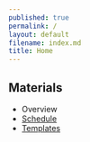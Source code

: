 ```yaml
---
published: true
permalink: /
layout: default
filename: index.md
title: Home
---
```



## Materials
* Overview
* [Schedule](http://graybrooks.com/API-Usability-Testing/schedule/)
* [Templates](http://graybrooks.com/API-Usability-Testing/templates/)
